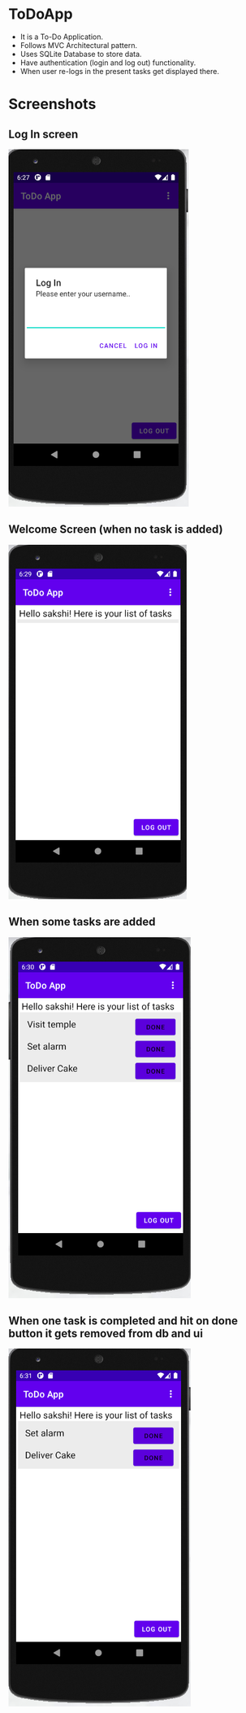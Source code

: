 # ToDoApp
  - It is a To-Do Application.
  - Follows MVC Architectural pattern.
  - Uses SQLite Database to store data.
  - Have authentication (login and log out) functionality.
  - When user re-logs in the present tasks get displayed there.

# Screenshots

## Log In screen

![ScreenShot](https://github.com/sakshijain20/ToDoApp/blob/master/login%20screen.png)

## Welcome Screen (when no task is added)

![ScreenShot](https://github.com/sakshijain20/ToDoApp/blob/master/no%20task%20added.png)

## When some tasks are added

![ScreenShot](https://github.com/sakshijain20/ToDoApp/blob/master/added%20task.png)

## When one task is completed and hit on done button it gets removed from db and ui

![ScreenShot](https://github.com/sakshijain20/ToDoApp/blob/master/one%20task%20completed.png)
